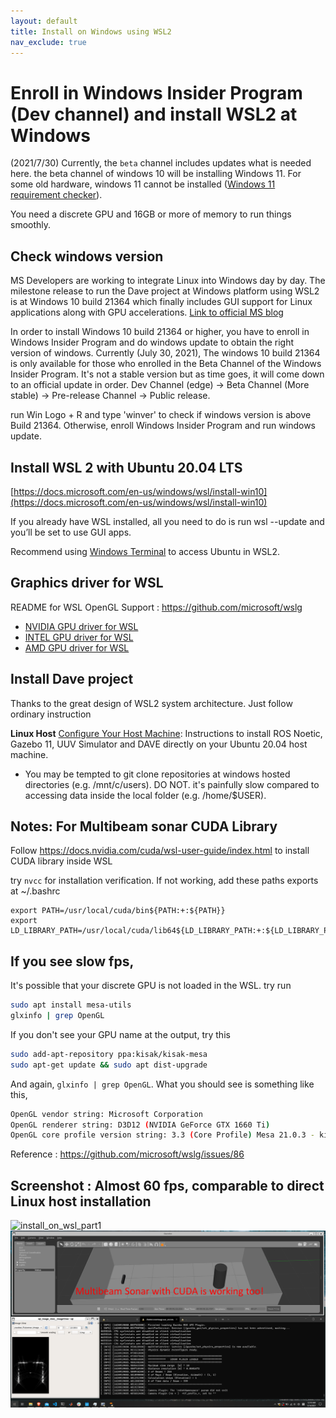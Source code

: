```yaml
---
layout: default
title: Install on Windows using WSL2
nav_exclude: true
---
```


# Enroll in Windows Insider Program (Dev channel) and install WSL2 at Windows

(2021/7/30)
Currently, the `beta` channel includes updates what is needed here. the beta channel of windows 10 will be installing Windows 11. For some old hardware, windows 11 cannot be installed ([Windows 11 requirement checker](https://github.com/rcmaehl/WhyNotWin11/releases/latest/download/WhyNotWin11.exe)).

You need a discrete GPU and 16GB or more of memory to run things smoothly.

## Check windows version

MS Developers are working to integrate Linux into Windows day by day. The milestone release to run the Dave project at Windows platform using WSL2 is at Windows 10 build 21364 which finally includes GUI support for Linux applications along with GPU accelerations. [Link to official MS blog](https://devblogs.microsoft.com/commandline/the-initial-preview-of-gui-app-support-is-now-available-for-the-windows-subsystem-for-linux-2/)

In order to install Windows 10 build 21364 or higher, you have to enroll in Windows Insider Program and do windows update to obtain the right version of windows. Currently (July 30, 2021), The windows 10 build 21364 is only available for those who enrolled in the Beta Channel of the Windows Insider Program. It's not a stable version but as time goes, it will come down to an official update in order. Dev Channel (edge) -> Beta Channel (More stable) -> Pre-release Channel -> Public release.

run Win Logo + R and type 'winver' to check if windows version is above Build 21364. Otherwise, enroll Windows Insider Program and run windows update.

## Install WSL 2 with Ubuntu 20.04 LTS

[https://docs.microsoft.com/en-us/windows/wsl/install-win10](https://docs.microsoft.com/en-us/windows/wsl/install-win10)

If you already have WSL installed, all you need to do is run wsl --update and you’ll be set to use GUI apps.

Recommend using [Windows Terminal](https://www.microsoft.com/ko-kr/p/windows-terminal/9n0dx20hk701?rtc=1) to access Ubuntu in WSL2.

## Graphics driver for WSL

README for WSL OpenGL Support : https://github.com/microsoft/wslg

- [NVIDIA GPU driver for WSL](https://developer.nvidia.com/cuda/wsl)
- [INTEL GPU driver for WSL](https://downloadcenter.intel.com/download/30579/Intel-Graphics-Windows-DCH-Drivers)
- [AMD GPU driver for WSL](https://community.amd.com/t5/radeon-pro-graphics-blog/announcing-amd-support-for-gpu-accelerated-machine-learning/ba-p/414185)



## Install Dave project
Thanks to the great design of WSL2 system architecture. Just follow ordinary instruction

**Linux Host** [Configure Your Host Machine](/dave/contents/installation/Install-Directly-on-Host): Instructions to install ROS Noetic, Gazebo 11, UUV Simulator and DAVE directly on your Ubuntu 20.04 host machine.

- You may be tempted to git clone repositories at windows hosted directories (e.g. /mnt/c/users). DO NOT. it's painfully slow compared to accessing data inside the local folder (e.g. /home/$USER).

## Notes: For Multibeam sonar CUDA Library
Follow https://docs.nvidia.com/cuda/wsl-user-guide/index.html to install CUDA library inside WSL

try `nvcc` for installation verification. If not working, add these paths exports at ~/.bashrc
```
export PATH=/usr/local/cuda/bin${PATH:+:${PATH}}
export LD_LIBRARY_PATH=/usr/local/cuda/lib64${LD_LIBRARY_PATH:+:${LD_LIBRARY_PATH}}
```

## If you see slow fps,
It's possible that your discrete GPU is not loaded in the WSL.
try run
```bash
sudo apt install mesa-utils
glxinfo | grep OpenGL
```
If you don't see your GPU name at the output, try this
```bash
sudo add-apt-repository ppa:kisak/kisak-mesa
sudo apt-get update && sudo apt dist-upgrade
```
And again, `glxinfo | grep OpenGL`. What you should see is something like this,
```bash
OpenGL vendor string: Microsoft Corporation
OpenGL renderer string: D3D12 (NVIDIA GeForce GTX 1660 Ti)
OpenGL core profile version string: 3.3 (Core Profile) Mesa 21.0.3 - kisak-mesa PPA
```
Reference : https://github.com/microsoft/wslg/issues/86


## Screenshot : Almost 60 fps, comparable to direct Linux host installation

![install_on_wsl_part1](../images/install_on_wsl_part1f.png)
![install_on_wsl_part2](../images/install_on_wsl_part2.png)
